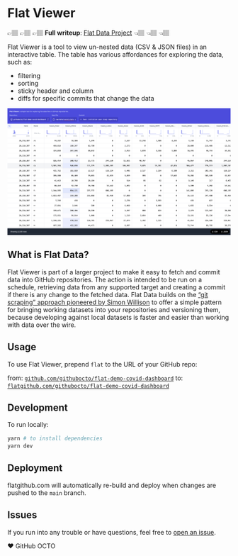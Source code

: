 # Flat Viewer

👉🏽 👉🏽 👉🏽 **Full writeup**: [Flat Data Project](https://octo.github.com/projects/flat-data) 👈🏽 👈🏽 👈🏽

Flat Viewer is a tool to view un-nested data (CSV & JSON files) in an interactive table. The table has various affordances for exploring the data, such as:

- filtering
- sorting
- sticky header and column
- diffs for specific commits that change the data

![Flat Viewer](./screeenshot.png)

## What is Flat Data? 

Flat Viewer is part of a larger project to make it easy to fetch and commit data into GitHub repositories. The action is intended to be run on a schedule, retrieving data from any supported target and creating a commit if there is any change to the fetched data. Flat Data builds on the [“git scraping” approach pioneered by Simon Willison](https://simonwillison.net/2020/Oct/9/git-scraping/) to offer a simple pattern for bringing working datasets into your repositories and versioning them, because developing against local datasets is faster and easier than working with data over the wire.

## Usage

To use Flat Viewer, prepend `flat` to the URL of your GitHub repo:

from: [`github.com/githubocto/flat-demo-covid-dashboard`](http://github.com/githubocto/flat-demo-covid-dashboard)
to: [`flatgithub.com/githubocto/flat-demo-covid-dashboard`](http://flatgithub.com/githubocto/flat-demo-covid-dashboard)

## Development

To run locally:

```bash
yarn # to install dependencies
yarn dev
```

## Deployment

flatgithub.com will automatically re-build and deploy when changes are pushed to the `main` branch.

## Issues

If you run into any trouble or have questions, feel free to [open an issue](https://github.com/githubocto/flat-editor/issues).

❤️ GitHub OCTO
